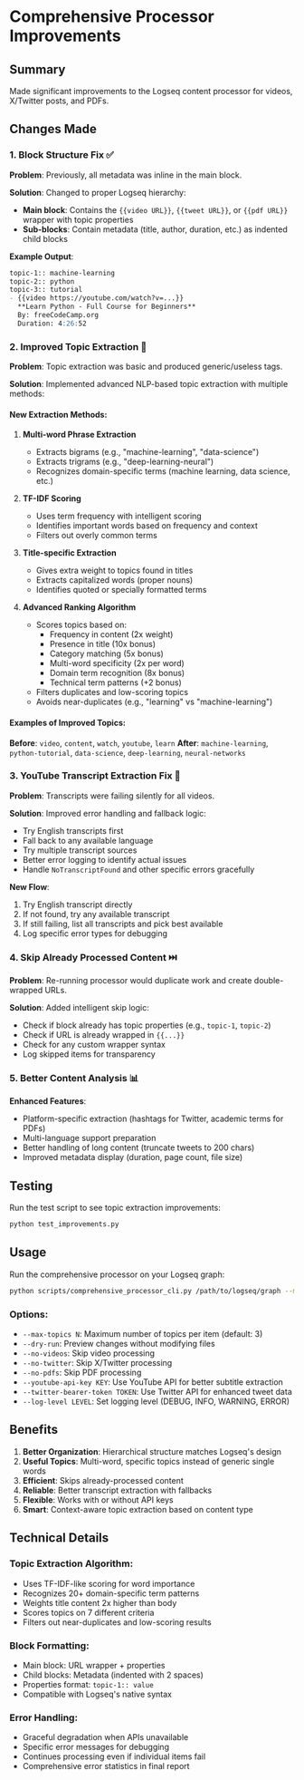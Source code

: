 # Comprehensive Processor Improvements

## Summary
Made significant improvements to the Logseq content processor for videos, X/Twitter posts, and PDFs.

## Changes Made

### 1. Block Structure Fix ✅
**Problem**: Previously, all metadata was inline in the main block.

**Solution**: Changed to proper Logseq hierarchy:
- **Main block**: Contains the `{{video URL}}`, `{{tweet URL}}`, or `{{pdf URL}}` wrapper with topic properties
- **Sub-blocks**: Contain metadata (title, author, duration, etc.) as indented child blocks

**Example Output**:
```markdown
topic-1:: machine-learning
topic-2:: python
topic-3:: tutorial
- {{video https://youtube.com/watch?v=...}}
  **Learn Python - Full Course for Beginners**
  By: freeCodeCamp.org
  Duration: 4:26:52
```

### 2. Improved Topic Extraction 🚀
**Problem**: Topic extraction was basic and produced generic/useless tags.

**Solution**: Implemented advanced NLP-based topic extraction with multiple methods:

#### New Extraction Methods:
1. **Multi-word Phrase Extraction**
   - Extracts bigrams (e.g., "machine-learning", "data-science")
   - Extracts trigrams (e.g., "deep-learning-neural")
   - Recognizes domain-specific terms (machine learning, data science, etc.)

2. **TF-IDF Scoring**
   - Uses term frequency with intelligent scoring
   - Identifies important words based on frequency and context
   - Filters out overly common terms

3. **Title-specific Extraction**
   - Gives extra weight to topics found in titles
   - Extracts capitalized words (proper nouns)
   - Identifies quoted or specially formatted terms

4. **Advanced Ranking Algorithm**
   - Scores topics based on:
     - Frequency in content (2x weight)
     - Presence in title (10x bonus)
     - Category matching (5x bonus)
     - Multi-word specificity (2x per word)
     - Domain term recognition (8x bonus)
     - Technical term patterns (+2 bonus)
   - Filters duplicates and low-scoring topics
   - Avoids near-duplicates (e.g., "learning" vs "machine-learning")

#### Examples of Improved Topics:
**Before**: `video`, `content`, `watch`, `youtube`, `learn`
**After**: `machine-learning`, `python-tutorial`, `data-science`, `deep-learning`, `neural-networks`

### 3. YouTube Transcript Extraction Fix 🔧
**Problem**: Transcripts were failing silently for all videos.

**Solution**: Improved error handling and fallback logic:
- Try English transcripts first
- Fall back to any available language
- Try multiple transcript sources
- Better error logging to identify actual issues
- Handle `NoTranscriptFound` and other specific errors gracefully

**New Flow**:
1. Try English transcript directly
2. If not found, try any available transcript
3. If still failing, list all transcripts and pick best available
4. Log specific error types for debugging

### 4. Skip Already Processed Content ⏭️
**Problem**: Re-running processor would duplicate work and create double-wrapped URLs.

**Solution**: Added intelligent skip logic:
- Check if block already has topic properties (e.g., `topic-1`, `topic-2`)
- Check if URL is already wrapped in `{{...}}`
- Check for any custom wrapper syntax
- Log skipped items for transparency

### 5. Better Content Analysis 📊
**Enhanced Features**:
- Platform-specific extraction (hashtags for Twitter, academic terms for PDFs)
- Multi-language support preparation
- Better handling of long content (truncate tweets to 200 chars)
- Improved metadata display (duration, page count, file size)

## Testing

Run the test script to see topic extraction improvements:
```bash
python test_improvements.py
```

## Usage

Run the comprehensive processor on your Logseq graph:
```bash
python scripts/comprehensive_processor_cli.py /path/to/logseq/graph --max-topics 3 --log-level INFO
```

### Options:
- `--max-topics N`: Maximum number of topics per item (default: 3)
- `--dry-run`: Preview changes without modifying files
- `--no-videos`: Skip video processing
- `--no-twitter`: Skip X/Twitter processing
- `--no-pdfs`: Skip PDF processing
- `--youtube-api-key KEY`: Use YouTube API for better subtitle extraction
- `--twitter-bearer-token TOKEN`: Use Twitter API for enhanced tweet data
- `--log-level LEVEL`: Set logging level (DEBUG, INFO, WARNING, ERROR)

## Benefits

1. **Better Organization**: Hierarchical structure matches Logseq's design
2. **Useful Topics**: Multi-word, specific topics instead of generic single words
3. **Efficient**: Skips already-processed content
4. **Reliable**: Better transcript extraction with fallbacks
5. **Flexible**: Works with or without API keys
6. **Smart**: Context-aware topic extraction based on content type

## Technical Details

### Topic Extraction Algorithm:
- Uses TF-IDF-like scoring for word importance
- Recognizes 20+ domain-specific term patterns
- Weights title content 2x higher than body
- Scores topics on 7 different criteria
- Filters out near-duplicates and low-scoring results

### Block Formatting:
- Main block: URL wrapper + properties
- Child blocks: Metadata (indented with 2 spaces)
- Properties format: `topic-1:: value`
- Compatible with Logseq's native syntax

### Error Handling:
- Graceful degradation when APIs unavailable
- Specific error messages for debugging
- Continues processing even if individual items fail
- Comprehensive error statistics in final report
